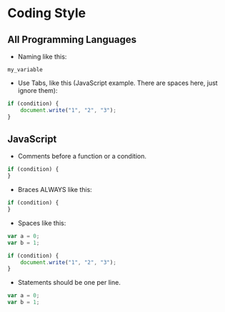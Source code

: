 # Coding Style

## All Programming Languages

- Naming like this:

```
my_variable
```

- Use Tabs, like this (JavaScript example. There are spaces here, just ignore them):

```JavaScript
if (condition) {
    document.write("1", "2", "3");
}
```

## JavaScript

- Comments before a function or a condition.

```JavaScript
if (condition) {
}
```

- Braces ALWAYS like this:

```JavaScript
if (condition) {
}
```

- Spaces like this:

```JavaScript
var a = 0;
var b = 1;

if (condition) {
    document.write("1", "2", "3");
}
```

- Statements should be one per line.

```JavaScript
var a = 0;
var b = 1;
```
